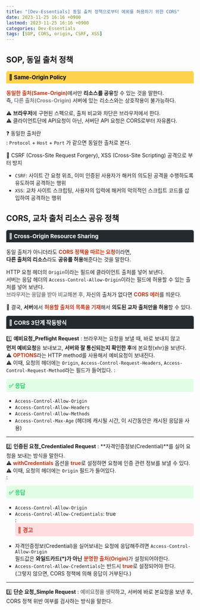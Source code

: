 ```yaml
---
title: "[Dev-Essentials] 동일 출처 정책으로부터 예외를 허용하기 위한 CORS"
date: 2023-11-25 16:16 +0900
lastmod: 2023-11-25 16:16 +0900
categories: Dev-Essentials
tags: [SOP, CORS, origin, CSRF, XSS]
---
```


## SOP, 동일 출처 정책

<div style="margin-bottom: 15px;font-size:15px;background-color:#FFD24D;color:black;font-weight:bolder;border-top-left-radius:5px;border-top-right-radius:5px;padding:7px;">
    🐀 Same-Origin Policy
</div>

<B><span style="color:rgb(196,58,26);">동일한 출처(Same-Origin)</span></B>에서만 **리소스를 공유**할 수 있는 것을 말한다.  
즉, <B><span style="color:gray">다른 출처(Cross-Origin)</span></B> 서버에 있는 리소스와는 상호작용이 불가능하다.
&nbsp;

⚠️ **브라우저**에 구현된 스펙으로, 출처 비교와 차단은 브라우저에서 한다.  
⚠️ 클라이언트단에 API요청이 아닌, 서버단 API 요청은 CORS로부터 자유롭다.
&nbsp;

❓ 동일한 출처란  
: `Protocol` + `Host` + `Port` 가 같으면 동일한 출처로 본다.

🎯 CSRF (Cross-Site Request Forgery), XSS (Cross-Site Scripting) 공격으로 부터 방지

- `CSRF`: 사이트 간 요청 위조, 이미 인증된 사용자가 해커의 의도된 공격을 수행하도록 유도하여 공격하는 행위
- `XSS`: 교차 사이트 스크립팅, 사용자의 입력에 해커의 악의적인 스크립트 코드를 삽입하여 공격하는 행위
  &nbsp;

## CORS, 교차 출처 리소스 공유 정책

<div style="margin-bottom:15px;font-size:15px;background-color:rgb(35,43,47);color:white;font-weight:bolder;border-top-left-radius:5px;border-top-right-radius:5px;padding:7px;">
    🐁 Cross-Origin Resource Sharing
</div>

동일 출처가 아니더라도 <B><span style="color:rgb(196,58,26);">CORS 정책을 따르는 요청</span></B>이라면,  
**다른 출처의 리소스**라도 **공유를 허용**해준다는 것을 말한다.
&nbsp;

HTTP 요청 헤더의 `Origin`이라는 필드에 클라이언트 출처를 넣어 보낸다.  
서버는 응답 헤더의 `Access-Control-Allow-Origin`이라는 필드에 허용할 수 있는 출처를 넣어 보낸다.  
<B><span style="color:gray">브라우저는 응답을 받아 비교해본 후,</span></B> 자신의 출처가 없다면 <B><span style="color:rgb(196,58,26);">CORS 에러</span></B>를 띄운다.
&nbsp;

📕 결국, **서버**에서 <B><span style="color:rgb(196,58,26);">허용할 출처의 목록을 기재</span></B>해서 **의도된 교차 출처만을 허용**할 수 있다.

<div style="margin-bottom:15px;font-size:15px;background-color:rgb(35,43,47);color:white;font-weight:bolder;border-top-left-radius:5px;border-top-right-radius:5px;padding:7px;">
    🐁 CORS 3단계 작동방식
</div>

1️⃣ **예비요청\_Preflight Request**
: 브라우저는 요청을 보낼 때, 바로 보내지 않고  
**먼저 예비요청**을 보내보고, **서버와 잘 통신되는지 확인한 후**에 본요청(xhr)을 보낸다.  
⚠️ <B><span style="color:rgb(196,58,26);">OPTIONS</span></B>라는 HTTP method를 사용해서 예비요청이 보내진다.  
⚠️ 이때, 요청의 헤더에는 `Origin`, `Access-Control-Request-Headers`, `Access-Control-Request-Method`라는
필드가 들어있다.
: <div style="margin-bottom:15px;font-size:15px;background-color:#E1FEE5;color:rgb(45,204,112);font-weight:bold;border-radius:5px;padding:7px;">✅ 응답</div>

- `Access-Control-Allow-Origin`
- `Access-Control-Allow-Headers`
- `Access-Control-Allow-Methods`
- `Access-Control-Max-Age` (헤더에 캐시될 시간, 이 시간동안은 캐시된 응답을 사용)

---

2️⃣ **인증된 요청\_Credentialed Request**
: **자격인증정보(Credential)**를 실어 요청을 보내는 방식을 말한다.  
⚠️ <B><span style="color:rgb(196,58,26);">withCredentials</span></B> 옵션을 <B><span style="color:rgb(196,58,26);">true</span></B>로 설정하면 요청에 인증 관련 정보를 보낼 수 있다.  
⚠️ 이때, 요청의 헤더에는 `Origin` 필드가 들어있다.  
: <div style="margin-bottom:15px;font-size:15px;background-color:#E1FEE5;color:rgb(45,204,112);font-weight:bold;border-radius:5px;padding:7px;">✅ 응답</div>

- `Access-Control-Allow-Origin`
- `Access-Control-Allow-Credientials`: true  
  : <div style="margin-bottom:15px;font-size:15px;background-color:#ffdce0;color:rgb(196,58,26);font-weight:bold;border-radius:5px;padding:7px;">🚫 경고</div>
- 자격인증정보(Credential)을 실어보내는 요청에 응답해주려면 `Access-Control-Allow-Origin`  
  필드값은 **와일드카드(\*)가 아닌** <B><span style="color:rgb(196,58,26);">분명한 출처(Origin)</span></B>가 설정되어야한다.
- `Access-Control-Allow-Credentials`는 반드시 <B><span style="color:rgb(196,58,26);">true</span></B>로 설정되어야 한다.  
  (그렇지 않으면, CORS 정책에 의해 응답이 거부된다.)

---

3️⃣ **단순 요청\_Simple Request**
: <B><span style="color:gray">예비요청을 생략</span></B>하고, 서버에 바로 본요청을 보낸 후,  
CORS 정책 위반 여부를 검사하는 방식을 말한다.
